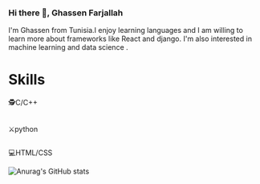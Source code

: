 ### Hi there 👋, Ghassen Farjallah

I'm Ghassen from Tunisia.I enjoy learning languages and I am willing to learn more about frameworks like React and django. I'm also interested in machine learning and data science .


<h1>Skills</h1>
  🕵️C/C++
<h2></h2>
  ⚔️python
<h2></h2>
   💻HTML/CSS


![Anurag's GitHub stats](https://github-readme-stats.vercel.app/api?username=GhassenFarjallah&show_icons=true&theme=radical)


